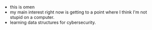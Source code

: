 - this is omen
- my main interest right now is getting to a point where I think I'm not stupid on a computer.
- learning data structures for cybersecurity.

<!---
omen-xcvii/omen-xcvii is a ✨ special ✨ repository because its `README.md` (this file) appears on your GitHub profile.
You can click the Preview link to take a look at your changes.
--->
